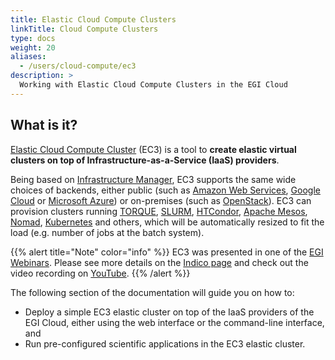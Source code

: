 ```yaml
---
title: Elastic Cloud Compute Clusters
linkTitle: Cloud Compute Clusters
type: docs
weight: 20
aliases:
  - /users/cloud-compute/ec3
description: >
  Working with Elastic Cloud Compute Clusters in the EGI Cloud
---
```


## What is it?

[Elastic Cloud Compute Cluster](https://servproject.i3m.upv.es/ec3-ltos/) (EC3)
is a tool to **create elastic virtual clusters on top of
Infrastructure-as-a-Service (IaaS) providers**.

Being based on [Infrastructure Manager](../), EC3 supports the same wide
choices of backends, either public (such as
[Amazon Web Services](https://aws.amazon.com/),
[Google Cloud](https://cloud.google.com/) or
[Microsoft Azure](https://azure.microsoft.com/)) or on-premises (such as
[OpenStack](../../../../getting-started/openstack)). EC3 can provision clusters
running [TORQUE](https://github.com/adaptivecomputing/torque),
[SLURM](https://slurm.schedmd.com/),
[HTCondor](https://research.cs.wisc.edu/htcondor/),
[Apache Mesos](https://mesos.apache.org/), [Nomad](https://www.nomadproject.io/),
[Kubernetes](https://kubernetes.io/) and others, which will be automatically
resized to fit the load (e.g. number of jobs at the batch system).

{{% alert title="Note" color="info" %}} EC3 was presented in one of the
[EGI Webinars](https://www.egi.eu/trainings-and-webinars/). Please see more details on the
[Indico page](https://indico.egi.eu/event/5092/) and check out the video
recording on [YouTube](https://youtu.be/cN0tTBjV3I8). {{% /alert %}}

The following section of the documentation will guide you on how to:

- Deploy a simple EC3 elastic cluster on top of the IaaS providers of the EGI
  Cloud, either using the web interface or the command-line interface, and
- Run pre-configured scientific applications in the EC3 elastic cluster.
